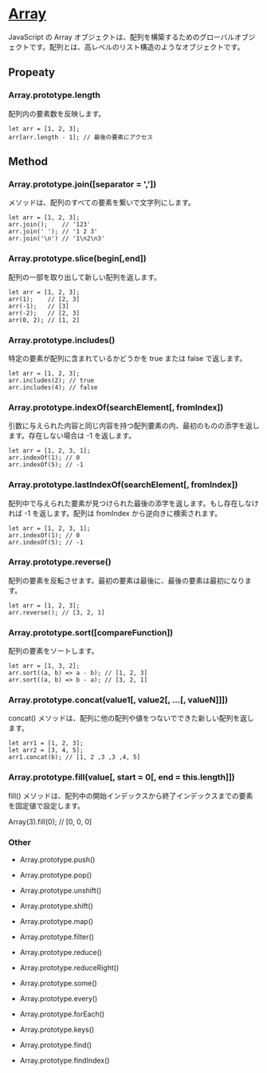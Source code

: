 [Array](https://developer.mozilla.org/ja/docs/Web/JavaScript/Reference/Global_Objects/Array)
=====

JavaScript の Array オブジェクトは、配列を構築するためのグローバルオブジェクトです。配列とは、高レベルのリスト構造のようなオブジェクトです。


Propeaty
--------

### Array.prototype.length
配列内の要素数を反映します。

```
let arr = [1, 2, 3];
arr[arr.length - 1]; // 最後の要素にアクセス
```

Method
--------
### Array.prototype.join([separator = ','])
メソッドは、配列のすべての要素を繋いで文字列にします。

```
let arr = [1, 2, 3];
arr.join();    // '123'
arr.join(' '); // '1 2 3'
arr.join('\n') // '1\n2\n3'
```

### Array.prototype.slice(begin[,end])
配列の一部を取り出して新しい配列を返します。
```
let arr = [1, 2, 3];
arr(1);    // [2, 3]
arr(-1);   // [3]
arr(-2);   // [2, 3]
arr(0, 2); // [1, 2]
```

### Array.prototype.includes()
特定の要素が配列に含まれているかどうかを true または false で返します。
```
let arr = [1, 2, 3];
arr.includes(2); // true
arr.includes(4); // false
```

### Array.prototype.indexOf(searchElement[, fromIndex])
引数に与えられた内容と同じ内容を持つ配列要素の内、最初のものの添字を返します。存在しない場合は -1 を返します。

```
let arr = [1, 2, 3, 1];
arr.indexOf(1); // 0
arr.indexOf(5); // -1
```

### Array.prototype.lastIndexOf(searchElement[, fromIndex])
配列中で与えられた要素が見つけられた最後の添字を返します。もし存在しなければ -1 を返します。配列は fromIndex から逆向きに検索されます。
```
let arr = [1, 2, 3, 1];
arr.indexOf(1); // 0
arr.indexOf(5); // -1
```


### Array.prototype.reverse()
配列の要素を反転させます。最初の要素は最後に、最後の要素は最初になります。
```
let arr = [1, 2, 3];
arr.reverse(); // [3, 2, 1]
```

### Array.prototype.sort([compareFunction])
配列の要素をソートします。

```
let arr = [1, 3, 2];
arr.sort((a, b) => a - b); // [1, 2, 3]
arr.sort((a, b) => b - a); // [3, 2, 1]
```

### Array.prototype.concat(value1[, value2[, ...[, valueN]]])

concat() メソッドは、配列に他の配列や値をつないでできた新しい配列を返します。

```
let arr1 = [1, 2, 3];
let arr2 = [3, 4, 5];
arr1.concat(b); // [1, 2 ,3 ,3 ,4, 5]
```

### Array.prototype.fill(value[, start = 0[, end = this.length]])
fill() メソッドは、配列中の開始インデックスから終了インデックスまでの要素を固定値で設定します。

Array(3).fill(0); // [0, 0, 0]


### Other

- Array.prototype.push()
- Array.prototype.pop()
- Array.prototype.unshift()
- Array.prototype.shift()

- Array.prototype.map()
- Array.prototype.filter()
- Array.prototype.reduce()
- Array.prototype.reduceRight()


- Array.prototype.some()
- Array.prototype.every()

- Array.prototype.forEach()
- Array.prototype.keys()

- Array.prototype.find()
- Array.prototype.findIndex()
